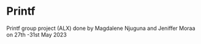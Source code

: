 # Printf
Printf group project (ALX) done by Magdalene Njuguna and Jeniffer Moraa on 27th -31st May 2023
